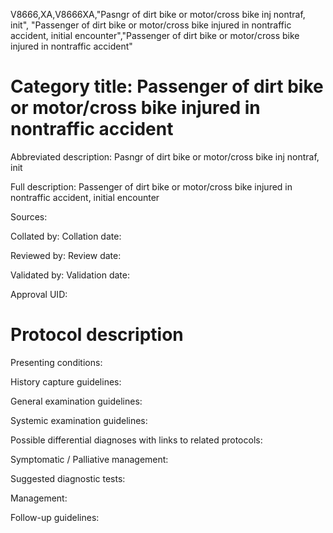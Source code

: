 V8666,XA,V8666XA,"Pasngr of dirt bike or motor/cross bike inj nontraf, init", "Passenger of dirt bike or motor/cross bike injured in nontraffic accident, initial encounter","Passenger of dirt bike or motor/cross bike injured in nontraffic accident"
# Category title: Passenger of dirt bike or motor/cross bike injured in nontraffic accident

Abbreviated description: Pasngr of dirt bike or motor/cross bike inj nontraf, init

Full description: Passenger of dirt bike or motor/cross bike injured in nontraffic accident, initial encounter

Sources:

Collated by:
Collation date:

Reviewed by:
Review date:

Validated by:
Validation date:

Approval UID:

# Protocol description

Presenting conditions:

History capture guidelines:

General examination guidelines:

Systemic examination guidelines:

Possible differential diagnoses with links to related protocols:

Symptomatic / Palliative management:

Suggested diagnostic tests:

Management:

Follow-up guidelines:
